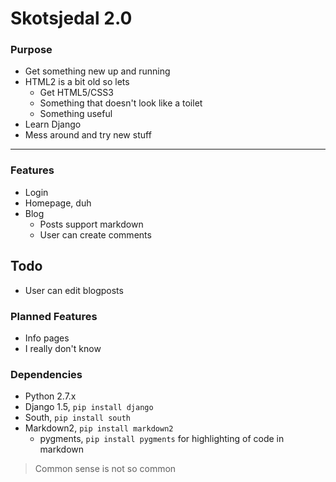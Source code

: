 Skotsjedal 2.0
=============

### Purpose
* Get something new up and running
* HTML2 is a bit old so lets
    * Get HTML5/CSS3
    * Something that doesn't look like a toilet
    * Something useful
* Learn Django
* Mess around and try new stuff

---

### Features
* Login
* Homepage, duh
* Blog
    * Posts support markdown
    * User can create comments

## Todo
* User can edit blogposts

### Planned Features
* Info pages
* I really don't know

### Dependencies
* Python 2.7.x
* Django 1.5, `pip install django`
* South, `pip install south`
* Markdown2, `pip install markdown2`
    * pygments, `pip install pygments` for highlighting of code in markdown

> Common sense is not so common

